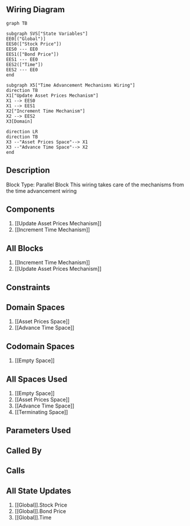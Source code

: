 ## Wiring Diagram

```mermaid
graph TB

subgraph SVS["State Variables"]
EE0[("Global")]
EES0(["Stock Price"])
EES0 --- EE0
EES1(["Bond Price"])
EES1 --- EE0
EES2(["Time"])
EES2 --- EE0
end

subgraph X5["Time Advancement Mechanisms Wiring"]
direction TB
X1["Update Asset Prices Mechanism"]
X1 --> EES0
X1 --> EES1
X2["Increment Time Mechanism"]
X2 --> EES2
X3[Domain]

direction LR
direction TB
X3 --"Asset Prices Space"--> X1
X3 --"Advance Time Space"--> X2
end
```

## Description

Block Type: Parallel Block
This wiring takes care of the mechanisms from the time advancement wiring
## Components
1. [[Update Asset Prices Mechanism]]
2. [[Increment Time Mechanism]]

## All Blocks
1. [[Increment Time Mechanism]]
2. [[Update Asset Prices Mechanism]]

## Constraints

## Domain Spaces
1. [[Asset Prices Space]]
2. [[Advance Time Space]]

## Codomain Spaces
1. [[Empty Space]]

## All Spaces Used
1. [[Empty Space]]
2. [[Asset Prices Space]]
3. [[Advance Time Space]]
4. [[Terminating Space]]

## Parameters Used

## Called By

## Calls

## All State Updates
1. [[Global]].Stock Price
2. [[Global]].Bond Price
3. [[Global]].Time

